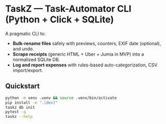 # TaskZ — Task-Automator CLI (Python + Click + SQLite)

A pragmatic CLI to:
- **Bulk-rename files** safely with previews, counters, EXIF date (optional), and undo.
- **Scrape receipts** (generic HTML + Uber + Jumia in MVP) into a normalized SQLite DB.
- **Log and report expenses** with rules-based auto-categorization, CSV import/export.

## Quickstart
```bash
python -m venv .venv && source .venv/bin/activate
pip install -e ".[dev]"
taskz db init
pytest -q
taskz --help
